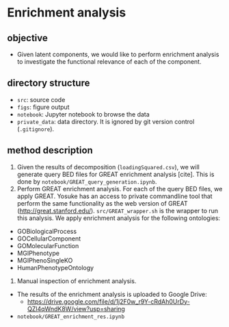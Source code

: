 # Enrichment analysis

## objective
- Given latent components, we would like to perform enrichment analysis to investigate the functional relevance of each of the component.

## directory structure
- `src`: source code
- `figs`: figure output
- `notebook`: Jupyter notebook to browse the data
- `private_data`: data directory. It is ignored by git version control (`.gitignore`).

## method description
1. Given the results of decomposition (`loadingSquared.csv`), we will generate query BED files for GREAT enrichment analysis [cite]. This is done by `notebook/GREAT_query_generation.ipynb`. 
1. Perform GREAT enrichment analysis. For each of the query BED files, we apply GREAT. Yosuke has an access to private commandline tool that perform the same functionality as the web version of GREAT (http://great.stanford.edu/). `src/GREAT_wrapper.sh` is the wrapper to run this analysis. We apply enrichment analysis for the following ontologies:
  - GOBiologicalProcess
  - GOCellularComponent
  - GOMolecularFunction
  - MGIPhenotype
  - MGIPhenoSingleKO
  - HumanPhenotypeOntology
1. Manual inspection of enrichment analysis.
  - The results of the enrichment analysis is uploaded to Google Drive:
    - https://drive.google.com/file/d/1j2F0w_r9Y-cRdAh0UrDy-QZl4qWndK8W/view?usp=sharing
  - `notebook/GREAT_enrichment_res.ipynb`
  
